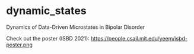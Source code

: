 # dynamic_states
Dynamics of Data-Driven Microstates in Bipolar Disorder

Check out the poster (ISBD 2021): https://people.csail.mit.edu/yeem/isbd-poster.png
